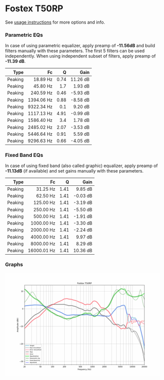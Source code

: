 # Fostex T50RP
See [usage instructions](https://github.com/jaakkopasanen/AutoEq#usage) for more options and info.

### Parametric EQs
In case of using parametric equalizer, apply preamp of **-11.56dB** and build filters manually
with these parameters. The first 5 filters can be used independently.
When using independent subset of filters, apply preamp of **-11.39 dB**.

| Type    | Fc         |    Q | Gain     |
|--------:|-----------:|-----:|---------:|
| Peaking | 18.89 Hz   | 0.74 | 11.26 dB |
| Peaking | 45.80 Hz   | 1.7  | 1.93 dB  |
| Peaking | 240.59 Hz  | 0.46 | -5.93 dB |
| Peaking | 1394.06 Hz | 0.88 | -8.58 dB |
| Peaking | 9322.34 Hz | 0.1  | 9.20 dB  |
| Peaking | 1117.13 Hz | 4.91 | -0.99 dB |
| Peaking | 1586.40 Hz | 3.4  | 1.78 dB  |
| Peaking | 2485.02 Hz | 2.07 | -3.53 dB |
| Peaking | 5446.64 Hz | 0.91 | 5.59 dB  |
| Peaking | 9296.63 Hz | 0.66 | -4.05 dB |

### Fixed Band EQs
In case of using fixed band (also called graphic) equalizer, apply preamp of **-11.13dB**
(if available) and set gains manually with these parameters.

| Type    | Fc          |    Q | Gain     |
|--------:|------------:|-----:|---------:|
| Peaking | 31.25 Hz    | 1.41 | 9.85 dB  |
| Peaking | 62.50 Hz    | 1.41 | -0.03 dB |
| Peaking | 125.00 Hz   | 1.41 | -3.19 dB |
| Peaking | 250.00 Hz   | 1.41 | -5.50 dB |
| Peaking | 500.00 Hz   | 1.41 | -1.91 dB |
| Peaking | 1000.00 Hz  | 1.41 | -3.30 dB |
| Peaking | 2000.00 Hz  | 1.41 | -2.24 dB |
| Peaking | 4000.00 Hz  | 1.41 | 9.97 dB  |
| Peaking | 8000.00 Hz  | 1.41 | 8.29 dB  |
| Peaking | 16000.01 Hz | 1.41 | 10.36 dB |

### Graphs
![](./Fostex%20T50RP.png)